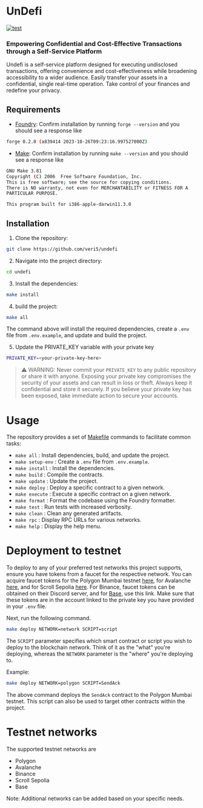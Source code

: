 # UnDefi

[![test](https://github.com/veri5/undefi/actions/workflows/test.yml/badge.svg?branch=main)](https://github.com/veri5/undefi/actions/workflows/test.yml)

### Empowering Confidential and Cost-Effective Transactions through a Self-Service Platform

Undefi is a self-service platform designed for executing undisclosed transactions, offering convenience and cost-effectiveness while broadening accessibility to a wider audience. Easily transfer your assets in a confidential, single real-time operation. Take control of your finances and redefine your privacy.

## Requirements

- [Foundry](https://getfoundry.sh/): Confirm installation by running `forge --version` and you should see a response like 
```bash
forge 0.2.0 (a839414 2023-10-26T09:23:16.997527000Z)
```
- [Make](https://www.gnu.org/software/make/): Confirm installation by running `make --version` and you should see a response like 
```bash
GNU Make 3.81
Copyright (C) 2006  Free Software Foundation, Inc.
This is free software; see the source for copying conditions.
There is NO warranty, not even for MERCHANTABILITY or FITNESS FOR A
PARTICULAR PURPOSE.

This program built for i386-apple-darwin11.3.0
```

## Installation

1. Clone the repository:

```bash
git clone https://github.com/veri5/undefi
```

2. Navigate into the project directory:

```bash
cd undefi
```

3. Install the dependencies:

```bash
make install
```

4. build the project:

```bash
make all
```
The command above will install the required dependencies, create a `.env` file from `.env.example`, and update and build the project.

5. Update the PRIVATE_KEY variable with your private key

```bash
PRIVATE_KEY=<your-private-key-here>
```
> ⚠️ WARNING: Never commit your `PRIVATE_KEY` to any public repository or share it with anyone. Exposing your private key compromises the security of your assets and can result in loss or theft. Always keep it confidential and store it securely. If you believe your private key has been exposed, take immediate action to secure your accounts.


# Usage

The repository provides a set of [Makefile](https://opensource.com/article/18/8/what-how-makefile) commands to facilitate common tasks:

- `make all` : Install dependencies, build, and update the project.
- `make setup-env` : Create a `.env` file from `.env.example`.
- `make install` : Install the dependencies.
- `make build` : Compile the contracts.
- `make update` : Update the project.
- `make deploy` : Deploy a specific contract to a given network.
- `make execute` : Execute a specific contract on a given network.
- `make format` : Format the codebase using the Foundry formatter.
- `make test` : Run tests with increased verbosity.
- `make clean` : Clean any generated artifacts.
- `make rpc` : Display RPC URLs for various networks.
- `make help` : Display the help menu.

# Deployment to testnet
To deploy to any of your preferred test networks this project supports, ensure you have tokens from a faucet for the respective network. You can acquire faucet tokens for the Polygon Mumbai testnet [here](https://faucet.polygon.technology/), for Avalanche [here](https://docs.avax.network/build/dapp/smart-contracts/get-funds-faucet), and for Scroll Sepolia [here](https://docs.scroll.io/en/user-guide/faucet/). For Binance, faucet tokens can be obtained on their Discord server, and for [Base](https://www.coinbase.com/faucets/base-ethereum-goerli-faucet), use this link. Make sure that these tokens are in the account linked to the private key you have provided in your `.env` file.

Next, run the following command. 

```bash
make deploy NETWORK=network SCRIPT=script
``` 
The `SCRIPT` parameter specifies which smart contract or script you wish to deploy to the blockchain network. Think of it as the "what" you're deploying, whereas the `NETWORK` parameter is the "where" you're deploying to.

Example:

```bash
make deploy NETWORK=polygon SCRIPT=SendAck
```
The above command deploys the `SendAck` contract to the Polygon Mumbai testnet. This script can also be used to target other contracts within the project.

# Testnet networks
The supported testnet networks are

- Polygon
- Avalanche
- Binance
- Scroll Sepolia
- Base

Note: Additional networks can be added based on your specific needs.

